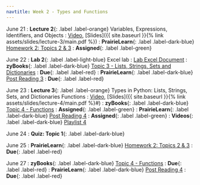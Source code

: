```yaml
---
navtitle: Week 2 - Types and Functions
---
```


June 21 
: **Lecture 2**{: .label .label-orange} Variables, Expressions, Identifiers, and Objects 
  : [Video](https://mediaspace.illinois.edu/media/t/1_3vlr1q3g), [Slides]({{ site.baseurl }}{% link assets/slides/lecture-3/main.pdf %})
: **PrairieLearn**{: .label .label-dark-blue}  [Homework 2: Topics 2 & 3](#)
  : **Assigned**{: .label .label-green} 

June 22
: **Lab 2**{: .label .label-light-blue} Excel lab
  : [Lab Excel Document](https://drive.google.com/file/d/1CBl7rstmUx__V78jdy9csYnKBr4eToBo/view?usp=sharing)
: **zyBooks**{: .label .label-dark-blue} [Topic 3 - Lists, Strings, Sets and Dictionaries](#)
  : **Due**{: .label .label-red} 
: **PrairieLearn**{: .label .label-dark-blue}  [Post Reading 3](#)
  : **Due**{: .label .label-red} 

June 23
: **Lecture 3**{: .label .label-orange} Types in Python: Lists, Strings, Sets, and Dictionaries Functions
  : [Video](#), [Slides]({{ site.baseurl }}{% link assets/slides/lecture-4/main.pdf %}#)
: **zyBooks**{: .label .label-dark-blue} [Topic 4 - Functions](#)
  : **Assigned**{: .label .label-green} 
: **PrairieLearn**{: .label .label-dark-blue} [Post Reading 4](#)
  : **Assigned**{: .label .label-green} 
: **Videos**{: .label .label-dark-blue} [Playlist 4](https://mediaspace.illinois.edu/playlist/dedicated/214548063/1_9yz5jrl8/)

June 24
: **Quiz: Topic 1**{: .label .label-dark-blue}  

June 25
: **PrairieLearn**{: .label .label-dark-blue}  [Homework 2: Topics 2 & 3](#)
  : **Due**{: .label .label-red} 

June 27
: **zyBooks**{: .label .label-dark-blue} [Topic 4 - Functions](#)
  : **Due**{: .label .label-red} 
: **PrairieLearn**{: .label .label-dark-blue} [Post Reading 4](#)
  : **Due**{: .label .label-red} 


